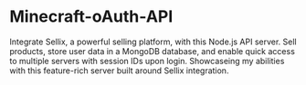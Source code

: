 # Minecraft-oAuth-API
Integrate Sellix, a powerful selling platform, with this Node.js API server. Sell products, store user data in a MongoDB database, and enable quick access to multiple servers with session IDs upon login. Showcaseing my abilities with this feature-rich server built around Sellix integration.
